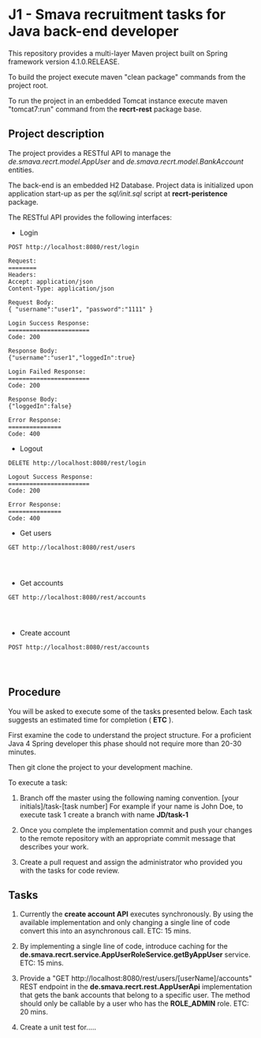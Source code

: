 # J1 - Smava recruitment tasks for Java back-end developer

This repository provides a multi-layer Maven project built on Spring framework version 4.1.0.RELEASE.

To build the project execute maven "clean package" commands from the project root.

To run the project in an embedded Tomcat instance execute maven "tomcat7:run" command from the **recrt-rest** package 
base.

## Project description

The project provides a RESTful API to manage the *de.smava.recrt.model.AppUser* and *de.smava.recrt.model.BankAccount* 
entities. 

The back-end is an embedded H2 Database. Project data is initialized upon application start-up as per the 
*sql/init.sql* script at **recrt-peristence** package.

The RESTful API provides the following interfaces:

* Login

```
POST http://localhost:8080/rest/login

Request:
========
Headers:
Accept: application/json
Content-Type: application/json

Request Body:
{ "username":"user1", "password":"1111" }

Login Success Response:
=======================
Code: 200

Response Body:
{"username":"user1","loggedIn":true}

Login Failed Response:
=======================
Code: 200

Response Body:
{"loggedIn":false}

Error Response:
===============
Code: 400

```

* Logout

```
DELETE http://localhost:8080/rest/login

Logout Success Response:
=======================
Code: 200

Error Response:
===============
Code: 400

```

* Get users

```
GET http://localhost:8080/rest/users




```

* Get accounts

```
GET http://localhost:8080/rest/accounts




```

* Create account

```
POST http://localhost:8080/rest/accounts




```

## Procedure

You will be asked to execute some of the tasks presented below. Each task suggests an estimated time for completion 
( **ETC** ).

First examine the code to understand the project structure. For a proficient Java 4 Spring developer this phase
should not require more than 20-30 minutes.

Then git clone the project to your development machine.

To execute a task:

1. Branch off the master using the following naming convention.
[your initials]/task-[task number]
For example if your name is John Doe, to execute task 1 create a branch with name **JD/task-1**

1. Once you complete the implementation commit and push your changes to the remote repository with
an appropriate commit message that describes your work.

1. Create a pull request and assign the administrator who provided you with the tasks for code review.

## Tasks

1. Currently the **create account API** executes synchronously. By using the available implementation and 
only changing a single line of code convert this into an asynchronous call. 
ETC: 15 mins.

1. By implementing a single line of code, introduce caching for the 
**de.smava.recrt.service.AppUserRoleService.getByAppUser** service.
ETC: 15 mins.

1. Provide a "GET http://localhost:8080/rest/users/[userName]/accounts" REST endpoint in the 
**de.smava.recrt.rest.AppUserApi** implementation that gets the bank accounts that belong to a specific user. 
The method should only be callable by a user who has the **ROLE_ADMIN** role.
ETC: 20 mins.

1. Create a unit test for.....

